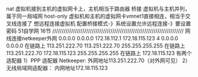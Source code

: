 nat	虚拟机接到主机的虚拟网卡上，主机相当于路由器
桥接	虚拟机与主机并列，属于同一局域网
host-only	虚拟机和主机的虚拟网卡vmnet1直接相连，相当于交叉线连接了
想远程连接虚拟机
配置桥接模式-》系统设置允许远程连接-》要设置密码
51自学网 16节
//////////////////////////////////////////////////////////////////////
网线连接netkeeper外网
          0.0.0.0          0.0.0.0     172.18.112.1   172.18.115.123   4
          0.0.0.0          0.0.0.0            在链路上    113.251.222.70
   113.251.222.70  255.255.255.255            在链路上    113.251.222.70
   172.18.115.123  255.255.255.255            在链路上    172.18.115.123
有两个适配器
1）PPP 适配器 Netkeeper:	外网地址113.251.222.70（对外网可见）
2）无线局域网适配器：		内网地址172.18.115.123

